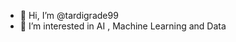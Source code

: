 - 👋 Hi, I’m @tardigrade99
- 👀 I’m interested in AI , Machine Learning and Data
<!--- 

- 🌱 I’m currently learning ...
- 💞️ I’m looking to collaborate on ...
📫 How to reach me ...
--->
<!---
tardigrade99/tardigrade99 is a ✨ special ✨ repository because its `README.md` (this file) appears on your GitHub profile.
You can click the Preview link to take a look at your changes.
--->
